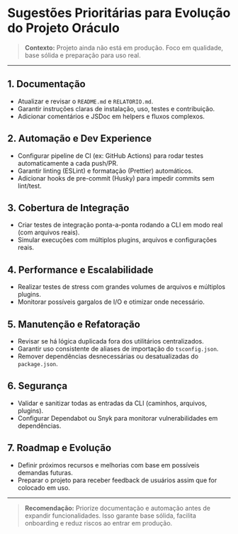 # Sugestões Prioritárias para Evolução do Projeto Oráculo

> **Contexto:** Projeto ainda não está em produção. Foco em qualidade, base sólida e preparação para uso real.

---

## 1. Documentação

- Atualizar e revisar o `README.md` e `RELATORIO.md`.
- Garantir instruções claras de instalação, uso, testes e contribuição.
- Adicionar comentários e JSDoc em helpers e fluxos complexos.

## 2. Automação e Dev Experience

- Configurar pipeline de CI (ex: GitHub Actions) para rodar testes automaticamente a cada push/PR.
- Garantir linting (ESLint) e formatação (Prettier) automáticos.
- Adicionar hooks de pre-commit (Husky) para impedir commits sem lint/test.

## 3. Cobertura de Integração

- Criar testes de integração ponta-a-ponta rodando a CLI em modo real (com arquivos reais).
- Simular execuções com múltiplos plugins, arquivos e configurações reais.

## 4. Performance e Escalabilidade

- Realizar testes de stress com grandes volumes de arquivos e múltiplos plugins.
- Monitorar possíveis gargalos de I/O e otimizar onde necessário.

## 5. Manutenção e Refatoração

- Revisar se há lógica duplicada fora dos utilitários centralizados.
- Garantir uso consistente de aliases de importação do `tsconfig.json`.
- Remover dependências desnecessárias ou desatualizadas do `package.json`.

## 6. Segurança

- Validar e sanitizar todas as entradas da CLI (caminhos, arquivos, plugins).
- Configurar Dependabot ou Snyk para monitorar vulnerabilidades em dependências.

## 7. Roadmap e Evolução

- Definir próximos recursos e melhorias com base em possíveis demandas futuras.
- Preparar o projeto para receber feedback de usuários assim que for colocado em uso.

---

> **Recomendação:** Priorize documentação e automação antes de expandir funcionalidades. Isso garante base sólida, facilita onboarding e reduz riscos ao entrar em produção.
